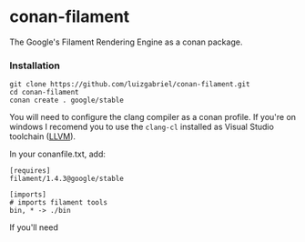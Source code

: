 # conan-filament
The Google's Filament Rendering Engine as a conan package.

### Installation

```
git clone https://github.com/luizgabriel/conan-filament.git
cd conan-filament
conan create . google/stable
```
You will need to configure the clang compiler as a conan profile. If you're on windows I recomend you to use the `clang-cl` installed as Visual Studio toolchain ([LLVM](marketplace.visualstudio.com/items?itemName=LLVMExtensions.llvm-toolchain)).

In your conanfile.txt, add:
```
[requires]
filament/1.4.3@google/stable

[imports]
# imports filament tools
bin, * -> ./bin
```

If you'll need
